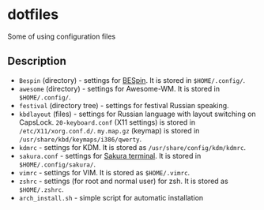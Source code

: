 dotfiles
========

Some of using configuration files

Description
-----------
* `Bespin` (directory) - settings for [BESpin](http://kde-look.org/content/show.php/Bespin?content=63928). It is stored in `$HOME/.config/`.
* `awesome` (directory) - settings for Awesome-WM. It is stored in `$HOME/.config/`.
* `festival` (directory tree) - settings for festival Russian speaking.
* `kbdlayout` (files) - settings for Russian language with layout switching on CapsLock. `20-keyboard.conf` (X11 settings) is stored in `/etc/X11/xorg.conf.d/`. `my.map.gz` (keymap) is stored in `/usr/share/kbd/keymaps/i386/qwerty`.
* `kdmrc` - settings for KDM. It is stored as `/usr/share/config/kdm/kdmrc`.
* `sakura.conf` - settings for [Sakura terminal](https://launchpad.net/sakura). It is stored in `$HOME/.config/sakura/`.
* `vimrc` - settings for VIM. It is stored as `$HOME/.vimrc`.
* `zshrc` - settings (for root and normal user) for zsh. It is stored as `$HOME/.zshrc`.
* `arch_install.sh` - simple script for automatic installation
